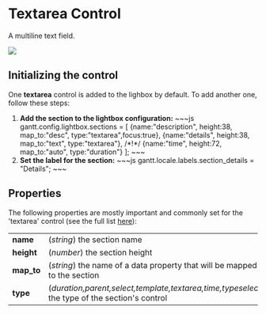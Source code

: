 Textarea Control
============================

A multiline text field.

<img src="desktop/textarea_control.png"/>

Initializing the control
---------------------------------
One **textarea** control is added to the lighbox by default. To add another one, follow these steps:
<ol>
    <li><b>Add the section to the lightbox configuration:</b>
~~~js
gantt.config.lightbox.sections = [
	{name:"description", height:38, map_to:"desc", type:"textarea",focus:true},
    {name:"details",     height:38, map_to:"text", type:"textarea"}, /*!*/
    {name:"time",        height:72, map_to:"auto", type:"duration"}
];
~~~
	</li>
    <li><b>Set the label for the section:</b>
~~~js
gantt.locale.labels.section_details = "Details";
~~~
	</li>
</ol>



Properties
---------------------------------------------
The following properties are mostly important and commonly set for the 'textarea' control (see the full list <a href="api/gantt_lightbox_config.md">here</a>):

<table class="webixdoc_links">
	<tbody>
    	<tr>
			<td class="webixdoc_links0"><b>name</b></td>
			<td>(<i>string</i>) the section name </td>
		</tr>
        <tr>
			<td class="webixdoc_links0"><b>height</b></td>
			<td>(<i>number</i>) the section height</td>
		</tr>
        <tr>
			<td class="webixdoc_links0"><b>map_to</b></td>
			<td>(<i>string</i>) the name of a data property that will be mapped to the section</td>
		</tr>
        <tr>
			<td class="webixdoc_links0"><b>type</b></td>
			<td>(<i>duration,parent,select,template,textarea,time,typeselect</i>) the type of the section's control</td>
		</tr>
    </tbody>
</table>